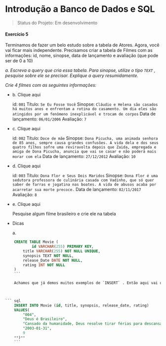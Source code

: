 # Introdução a Banco de Dados e SQL

> Status do Projeto: Em desenvolvimento

<h4>Exercício 5</h4>

Terminamos de fazer um belo estudo sobre a tabela de Atores. Agora, você vai ficar mais independente. Precisamos criar a tabela de Filmes com as informações: id, nome, sinopse, data de lançamento e avaliação (que pode ser de 0 a 10)

*a. Escreva a query que cria essa tabela. Para sinopse, utilize o tipo `TEXT` , pesquise sobre ele se precisar. Explique a query resumidamente.*

*Crie 4 filmes com as seguintes informações:* 

* b. Clique aqui

    id: `001`
    Título: `Se Eu Fosse Você`
    Sinopse: `Cláudio e Helena são casados há muitos anos e enfrentam a rotina do casamento. Um dia eles são atingidos por um fenômeno inexplicável e trocam de corpos`
    Data de lançamento: `06/01/2006`
    Avaliação: `7`
* c. Clique aqui

    id: `002`
    Título: `Doce de mãe`
    Sinopse: `Dona Picucha, uma animada senhora de 85 anos, sempre causa grandes confusões. A vida dela e dos seus quatro filhos sofre uma reviravolta depois que Zaida, empregada e amiga de Dona Picucha, anuncia que vai se casar e não poderá mais morar com ela`
    Data de lançamento: `27/12/2012`
    Avaliação: `10`
* d. Clique aqui

    id: `003`
    Título: `Dona Flor e Seus Dois Maridos`
    Sinopse: `Dona Flor é uma sedutora professora de culinária casada com Vadinho, que só quer saber de farras e jogatina nas boates. A vida de abusos acaba por acarretar sua morte precoce.`
    Data de lançamento: `02/11/2017`
    Avaliação: `8`
* e. Clique aqui

    Pesquise algum filme brasileiro e crie ele na tabela

* Dicas

    a.

    

``` sql
    CREATE TABLE Movie (
    		id VARCHAR(255) PRIMARY KEY,
        title VARCHAR(255) NOT NULL UNIQUE,
        synopsis TEXT NOT NULL,
        release_Date DATE NOT NULL,
        rating INT NOT NULL
    )
    ```

    Achamos que já demos muitos exemplos de `INSERT` . Então aqui vai uma query para o item `e` :

    

``` sql
    INSERT INTO Movie (id, title, synopsis, release_date, rating) 
    VALUES(
    	"004",
        "Deus é Brasileiro",
        "Cansado da humanidade, Deus resolve tirar férias para descansar e procura alguém no Brasil capaz de substituí-lo. O borracheiro e pescador Taoca e a solitária Madá deverão guiá-lo até Quincas das Mulas, candidato de Deus a santo.",
        "2003-01-31",
        9
    **)**
    ```
